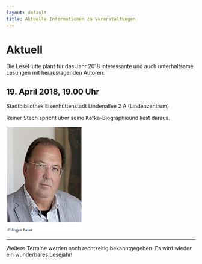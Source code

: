 ```yaml
---
layout: default
title: Aktuelle Informationen zu Veranstaltungen
---
```


# Aktuell

Die LeseHütte plant für das Jahr 2018 interessante und auch unterhaltsame Lesungen mit herausragenden Autoren:


## 19. April 2018, 19.00 Uhr

Stadtbibliothek Eisenhüttenstadt Lindenallee 2 A (Lindenzentrum)

Reiner Stach
spricht über seine Kafka-Biographieund liest daraus.

![Reiner Stach](/assets/Stach/reiner.jpg)


* * * * *

Weitere Termine werden noch rechtzeitig bekanntgegeben.
Es wird wieder ein wunderbares Lesejahr!
